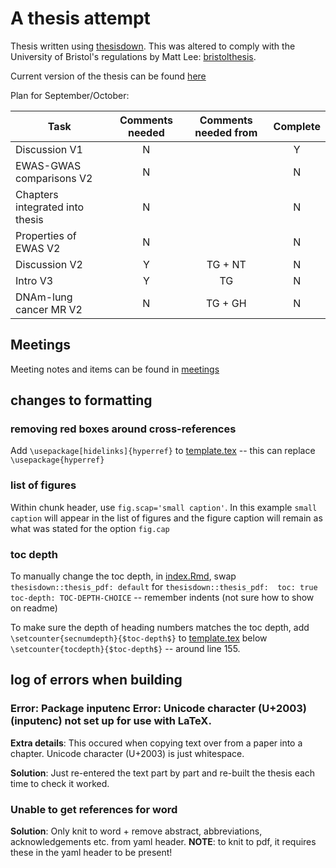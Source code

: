 # A thesis attempt

Thesis written using [thesisdown](https://github.com/ismayc/thesisdown). This was altered to comply with the University of Bristol's regulations by Matt Lee: [bristolthesis](https://github.com/mattlee821/bristolthesis).

Current version of the thesis can be found [here](index/_book/thesis.pdf)

Plan for September/October:

| Task                            | Comments needed | Comments needed from | Complete |
| ------------------------------- |:---------------:|:--------------------:|:--------:|
| Discussion V1                   | N 			  	| 					   | Y 		  |
| EWAS-GWAS comparisons V2        | N 			  	| 		               | N 		  |
| Chapters integrated into thesis | N 			  	|					   | N 		  |
| Properties of EWAS V2           | N 			  	| 			           | N 		  |
| Discussion V2                   | Y 	  		  	| TG + NT         	   | N 		  |
| Intro V3                        | Y 			  	| TG                   | N 		  |
| DNAm-lung cancer MR V2          | N 			  	| TG + GH 			   | N 		  |


## Meetings
Meeting notes and items can be found in [meetings](meetings)

## changes to formatting

### removing red boxes around cross-references

Add `\usepackage[hidelinks]{hyperref}` to [template.tex](index/template.tex) -- this can replace `\usepackage{hyperref}`

### list of figures

Within chunk header, use `fig.scap='small caption'`. In this example `small caption` will appear in the list of figures and the figure caption will remain as what was stated for the option `fig.cap`

### toc depth

To manually change the toc depth, in [index.Rmd](index/index.Rmd), swap `thesisdown::thesis_pdf: default` for 
` thesisdown::thesis_pdf: 
	toc: true
    toc-depth: TOC-DEPTH-CHOICE
` -- remember indents (not sure how to show on readme)

To make sure the depth of heading numbers matches the toc depth, add `  \setcounter{secnumdepth}{$toc-depth$}` to [template.tex](index/template.tex) below `\setcounter{tocdepth}{$toc-depth$}` -- around line 155.

## log of errors when building

### Error: Package inputenc Error: Unicode character (U+2003) (inputenc) not set up for use with LaTeX.

__Extra details__: This occured when copying text over from a paper into a chapter. Unicode character (U+2003) is just whitespace.

__Solution__: Just re-entered the text part by part and re-built the thesis each time to check it worked.

### Unable to get references for word

__Solution__: Only knit to word + remove abstract, abbreviations, acknowledgements etc. from yaml header. __NOTE__: to knit to pdf, it requires these in the yaml header to be present! 
